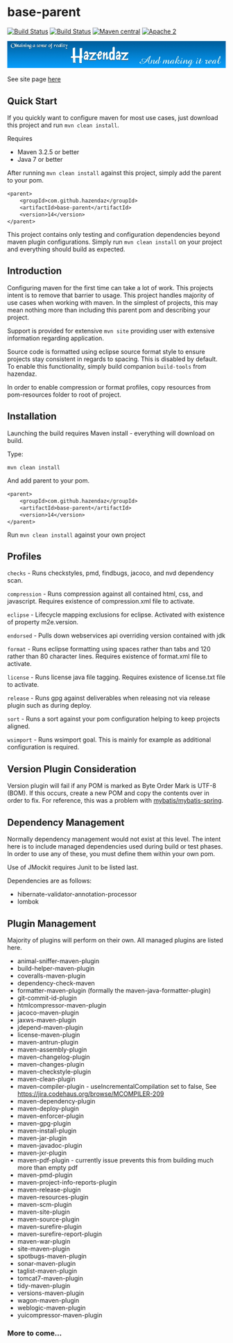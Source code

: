 ﻿# base-parent #

[![Build Status](https://travis-ci.org/hazendaz/base-parent.svg?branch=master)](https://travis-ci.org/hazendaz/base-parent)
[![Build Status](https://buildhive.cloudbees.com/job/hazendaz/job/base-parent/badge/icon)](https://buildhive.cloudbees.com/job/hazendaz/job/base-parent/)
[![Maven central](https://maven-badges.herokuapp.com/maven-central/com.github.hazendaz/base-parent/badge.svg)](https://maven-badges.herokuapp.com/maven-central/com.github.hazendaz/base-parent)
[![Apache 2](http://img.shields.io/badge/license-Apache%202-blue.svg)](http://www.apache.org/licenses/LICENSE-2.0)

![hazendaz](src/site/resources/images/hazendaz-banner.jpg)

See site page [here](https://hazendaz.github.io/base-parent/)

## Quick Start ##

If you quickly want to configure maven for most use cases, just download this project and run `mvn clean install`.

Requires
- Maven 3.2.5 or better
- Java 7 or better

After running `mvn clean install` against this project, simply add the parent to your pom.

```
<parent>
    <groupId>com.github.hazendaz</groupId>
    <artifactId>base-parent</artifactId>
    <version>14</version>
</parent>
```

This project contains only testing and configuration dependencies beyond maven plugin configurations.  Simply run
`mvn clean install` on your project and everything should build as expected.

## Introduction ##

Configuring maven for the first time can take a lot of work. This projects intent is to remove that barrier to usage.
This project handles majority of use cases when working with maven.  In the simplest of projects, this may mean
nothing more than including this parent pom and describing your project.

Support is provided for extensive `mvn site` providing user with extensive information regarding application.

Source code is formatted using eclipse source format style to ensure projects stay consistent in regards to spacing.
This is disabled by default.  To enable this functionality, simply build companion `build-tools` from hazendaz.

In order to enable compression or format profiles, copy resources from pom-resources folder to root of project.

## Installation ##

Launching the build requires Maven install - everything will download on build.

Type:

    mvn clean install

And add parent to your pom.

```
<parent>
    <groupId>com.github.hazendaz</groupId>
    <artifactId>base-parent</artifactId>
    <version>14</version>
</parent>
```

Run `mvn clean install` against your own project

## Profiles ##

`checks` - Runs checkstyles, pmd, findbugs, jacoco, and nvd dependency scan.

`compression` - Runs compression against all contained html, css, and javascript.  Requires existence of compression.xml
file to activate.

`eclipse` - Lifecycle mapping exclusions for eclipse.  Activated with existence of property m2e.version.

`endorsed` - Pulls down webservices api overriding version contained with jdk

`format` - Runs eclipse formatting using spaces rather than tabs and 120 rather than 80 character lines.  Requires
existence of format.xml file to activate.

`license` - Runs license java file tagging.  Requires existence of license.txt file to activate.

`release` - Runs gpg against deliverables when releasing not via release plugin such as during deploy.

`sort` - Runs a sort against your pom configuration helping to keep projects aligned.

`wsimport` - Runs wsimport goal.  This is mainly for example as additional configuration is required.

## Version Plugin Consideration ##

Version plugin will fail if any POM is marked as Byte Order Mark is UTF-8 (BOM).
If this occurs, create a new POM and copy the contents over in order to fix.
For reference, this was a problem with [mybatis/mybatis-spring](https://github.com/mybatis/spring/commit/684da1f52c414f4de231e353fc1ef3a8ae4a9f4f).

## Dependency Management ##

Normally dependency management would not exist at this level.  The intent here is to include managed dependencies used during build or test phases.
In order to use any of these, you must define them within your own pom.

Use of JMockit requires Junit to be listed last.

Dependencies are as follows:
- hibernate-validator-annotation-processor
- lombok

## Plugin Management ##

Majority of plugins will perform on their own.  All managed plugins are listed here.

- animal-sniffer-maven-plugin
- build-helper-maven-plugin
- coveralls-maven-plugin
- dependency-check-maven
- formatter-maven-plugin (formally the maven-java-formatter-plugin)
- git-commit-id-plugin
- htmlcompressor-maven-plugin
- jacoco-maven-plugin
- jaxws-maven-plugin
- jdepend-maven-plugin
- license-maven-plugin
- maven-antrun-plugin
- maven-assembly-plugin
- maven-changelog-plugin
- maven-changes-plugin
- maven-checkstyle-plugin
- maven-clean-plugin
- maven-compiler-plugin - useIncrementalCompilation set to false, See https://jira.codehaus.org/browse/MCOMPILER-209
- maven-dependency-plugin
- maven-deploy-plugin
- maven-enforcer-plugin
- maven-gpg-plugin
- maven-install-plugin
- maven-jar-plugin
- maven-javadoc-plugin
- maven-jxr-plugin
- maven-pdf-plugin - currently issue prevents this from building much more than empty pdf
- maven-pmd-plugin
- maven-project-info-reports-plugin
- maven-release-plugin
- maven-resources-plugin
- maven-scm-plugin
- maven-site-plugin
- maven-source-plugin
- maven-surefire-plugin
- maven-surefire-report-plugin
- maven-war-plugin
- site-maven-plugin
- spotbugs-maven-plugin
- sonar-maven-plugin
- taglist-maven-plugin
- tomcat7-maven-plugin
- tidy-maven-plugin
- versions-maven-plugin
- wagon-maven-plugin
- weblogic-maven-plugin
- yuicompressor-maven-plugin

### More to come... ###
